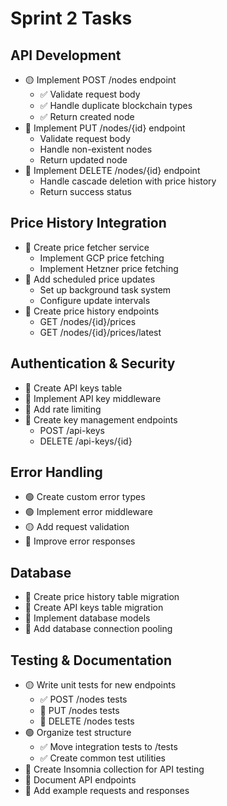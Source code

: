 # Sprint 2 Tasks

## API Development
- 🟡 Implement POST /nodes endpoint
  - ✅ Validate request body
  - ✅ Handle duplicate blockchain types
  - ✅ Return created node
- 🔴 Implement PUT /nodes/{id} endpoint
  - Validate request body
  - Handle non-existent nodes
  - Return updated node
- 🔴 Implement DELETE /nodes/{id} endpoint
  - Handle cascade deletion with price history
  - Return success status

## Price History Integration
- 🔴 Create price fetcher service
  - Implement GCP price fetching
  - Implement Hetzner price fetching
- 🔴 Add scheduled price updates
  - Set up background task system
  - Configure update intervals
- 🔴 Create price history endpoints
  - GET /nodes/{id}/prices
  - GET /nodes/{id}/prices/latest

## Authentication & Security
- 🔴 Create API keys table
- 🔴 Implement API key middleware
- 🔴 Add rate limiting
- 🔴 Create key management endpoints
  - POST /api-keys
  - DELETE /api-keys/{id}

## Error Handling
- 🟢 Create custom error types
- 🟢 Implement error middleware
- 🟡 Add request validation
- 🔴 Improve error responses

## Database
- 🔴 Create price history table migration
- 🔴 Create API keys table migration
- 🔴 Implement database models
- 🔴 Add database connection pooling

## Testing & Documentation
- 🟡 Write unit tests for new endpoints
  - ✅ POST /nodes tests
  - 🔴 PUT /nodes tests
  - 🔴 DELETE /nodes tests
- 🟢 Organize test structure
  - ✅ Move integration tests to /tests
  - ✅ Create common test utilities
- 🔴 Create Insomnia collection for API testing
- 🔴 Document API endpoints
- 🔴 Add example requests and responses 